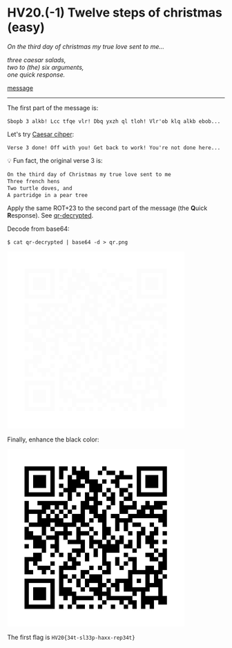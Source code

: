 # HV20.(-1) Twelve steps of christmas (easy)

_On the third day of christmas my true love sent to me..._

_three caesar salads,_  
_two to (the) six arguments,_  
_one quick response._

[message](message)

---

The first part of the message is:
```
Sbopb 3 alkb! Lcc tfqe vlr! Dbq yxzh ql tloh! Vlr'ob klq alkb ebob...
```

Let's try [Caesar cihper](https://www.dcode.fr/caesar-cipher):
```
Verse 3 done! Off with you! Get back to work! You're not done here...
```

💡 Fun fact, the original verse 3 is:
```
On the third day of Christmas my true love sent to me
Three french hens
Two turtle doves, and
A partridge in a pear tree
``` 

Apply the same ROT+23 to the second part of the message (the **Q**uick **R**esponse).
See [qr-decrypted](qr-decrypted).

Decode from base64:
```
$ cat qr-decrypted | base64 -d > qr.png
```

![](qr.png)

Finally, enhance the black color:

![](qr-black.jpg)

The first flag is `HV20{34t-sl33p-haxx-rep34t}`
